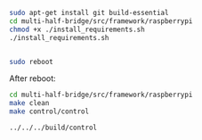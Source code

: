 ```sh
sudo apt-get install git build-essential
cd multi-half-bridge/src/framework/raspberrypi
chmod +x ./install_requirements.sh
./install_requirements.sh


sudo reboot
```

After reboot:

```sh
cd multi-half-bridge/src/framework/raspberrypi
make clean
make control/control
```



```sh
../../../build/control
```